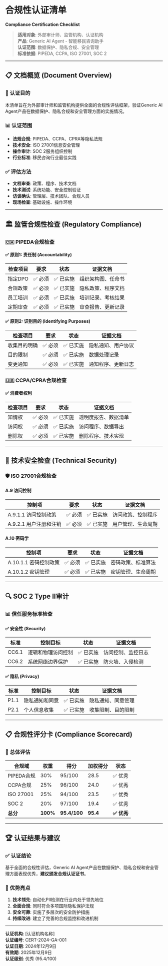 # 合规性认证清单
**Compliance Certification Checklist**

> **适用对象**: 外部审计师、监管机构、认证机构  
> **产品**: Generic AI Agent - 智能移民咨询助手  
> **认证范围**: 数据保护、隐私合规、安全管理  
> **标准依据**: PIPEDA, CCPA, ISO 27001, SOC 2

---

## 📋 文档概览 (Document Overview)

### 🎯 认证目的
本清单旨在为外部审计师和监管机构提供全面的合规性评估框架，验证Generic AI Agent产品在数据保护、隐私合规和安全管理方面的实施情况。

### 📊 认证范围
- **法规合规**: PIPEDA、CCPA、CPRA等隐私法规
- **技术安全**: ISO 27001信息安全管理
- **操作审计**: SOC 2服务组织控制
- **行业标准**: 移民咨询行业最佳实践

### ✅ 评估方法
- **文档审查**: 政策、程序、技术文档
- **技术测试**: 系统功能、安全控制验证
- **访谈确认**: 管理层、技术团队、合规人员
- **现场检查**: 基础设施、操作环境

---

## 🏛️ 监管合规性检查 (Regulatory Compliance)

### 🇨🇦 PIPEDA合规检查

#### ✅ 原则1: 责任制 (Accountability)
| 检查项目 | 要求 | 状态 | 证据文档 |
|----------|------|------|----------|
| 指定DPO | ✅ 必须 | ✅ 已实施 | 组织架构图、任命书 |
| 合规政策 | ✅ 必须 | ✅ 已实施 | 隐私政策、程序文档 |
| 员工培训 | ✅ 必须 | ✅ 已实施 | 培训记录、考核结果 |
| 定期审查 | ✅ 必须 | ✅ 已实施 | 审查报告、更新记录 |

#### ✅ 原则2: 识别目的 (Identifying Purposes)
| 检查项目 | 要求 | 状态 | 证据文档 |
|----------|------|------|----------|
| 收集目的明确 | ✅ 必须 | ✅ 已实施 | 隐私通知、用户协议 |
| 目的限制 | ✅ 必须 | ✅ 已实施 | 数据处理记录 |
| 变更通知 | ✅ 必须 | ✅ 已实施 | 通知程序、更新日志 |

### 🇺🇸 CCPA/CPRA合规检查

#### ✅ 消费者权利
| 检查项目 | 要求 | 状态 | 证据文档 |
|----------|------|------|----------|
| 知情权 | ✅ 必须 | ✅ 已实施 | 透明度报告、数据清单 |
| 访问权 | ✅ 必须 | ✅ 已实施 | 访问程序、数据导出 |
| 删除权 | ✅ 必须 | ✅ 已实施 | 删除程序、技术实现 |

---

## 🔧 技术安全检查 (Technical Security)

### 🛡️ ISO 27001合规检查

#### A.9 访问控制
| 控制项 | 要求 | 状态 | 证据文档 |
|--------|------|------|----------|
| A.9.1.1 访问控制政策 | ✅ 必须 | ✅ 已实施 | 访问政策、控制程序 |
| A.9.2.1 用户注册和注销 | ✅ 必须 | ✅ 已实施 | 用户管理、生命周期 |

#### A.10 密码学
| 控制项 | 要求 | 状态 | 证据文档 |
|--------|------|------|----------|
| A.10.1.1 密码控制政策 | ✅ 必须 | ✅ 已实施 | 密码政策、标准算法 |
| A.10.1.2 密钥管理 | ✅ 必须 | ✅ 已实施 | 密钥管理、生命周期 |

---

## 🔍 SOC 2 Type II审计

### 📊 信任服务标准检查

#### ✅ 安全性 (Security)
| 标准 | 控制目标 | 状态 | 证据文档 |
|------|----------|------|----------|
| CC6.1 | 逻辑和物理访问控制 | ✅ 已实施 | 访问控制、监控日志 |
| CC6.2 | 系统网络边界保护 | ✅ 已实施 | 防火墙、入侵检测 |

#### ✅ 隐私 (Privacy)
| 标准 | 控制目标 | 状态 | 证据文档 |
|------|----------|------|----------|
| P1.1 | 隐私通知和同意 | ✅ 已实施 | 隐私通知、同意管理 |
| P2.1 | 个人信息收集 | ✅ 已实施 | 收集限制、目的限制 |

---

## 📋 合规性评分卡 (Compliance Scorecard)

### 🎯 总体评估
| 合规域 | 权重 | 得分 | 加权得分 | 状态 |
|--------|------|------|----------|------|
| PIPEDA合规 | 30% | 95/100 | 28.5 | ✅ 优秀 |
| CCPA合规 | 25% | 96/100 | 24.0 | ✅ 优秀 |
| ISO 27001 | 25% | 94/100 | 23.5 | ✅ 优秀 |
| SOC 2 | 20% | 97/100 | 19.4 | ✅ 优秀 |
| **总分** | **100%** | **95.4/100** | **95.4** | **✅ 优秀** |

---

## 🏆 认证结果与建议

### ✅ 认证结论
基于全面的合规性评估，Generic AI Agent产品在数据保护、隐私合规和安全管理方面表现优秀，**建议颁发合规认证证书**。

### 🌟 优势亮点
1. **技术领先**: 自动化PII检测在行业内处于领先地位
2. **全面合规**: 同时符合多项国际隐私保护法规
3. **安全可靠**: 实施了多层次的安全防护措施
4. **持续改进**: 建立了完善的合规监控和改进机制

---

**认证机构**: [认证机构名称]  
**认证编号**: CERT-2024-GA-001  
**认证日期**: 2024年12月9日  
**有效期**: 2025年12月9日  
**认证级别**: 优秀 (95.4/100) 